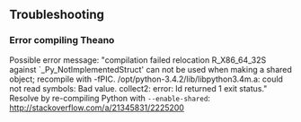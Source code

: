 ## Troubleshooting
### Error compiling Theano
Possible error message: "compilation failed relocation R_X86_64_32S against \`_Py_NotImplementedStruct' can not be used when making a shared object; recompile with -fPIC. /opt/python-3.4.2/lib/libpython3.4m.a: could not read symbols: Bad value. collect2: error: ld returned 1 exit status."
Resolve by re-compiling Python with `--enable-shared`: http://stackoverflow.com/a/21345831/2225200

